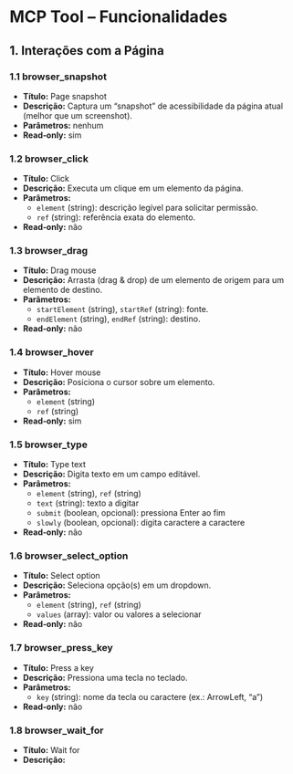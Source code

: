 # MCP Tool – Funcionalidades

## 1. Interações com a Página

### 1.1 browser_snapshot  
- **Título:** Page snapshot  
- **Descrição:** Captura um “snapshot” de acessibilidade da página atual (melhor que um screenshot).  
- **Parâmetros:** nenhum  
- **Read‑only:** sim  

### 1.2 browser_click  
- **Título:** Click  
- **Descrição:** Executa um clique em um elemento da página.  
- **Parâmetros:**  
  - `element` (string): descrição legível para solicitar permissão.  
  - `ref` (string): referência exata do elemento.  
- **Read‑only:** não  

### 1.3 browser_drag  
- **Título:** Drag mouse  
- **Descrição:** Arrasta (drag & drop) de um elemento de origem para um elemento de destino.  
- **Parâmetros:**  
  - `startElement` (string), `startRef` (string): fonte.  
  - `endElement` (string), `endRef` (string): destino.  
- **Read‑only:** não  

### 1.4 browser_hover  
- **Título:** Hover mouse  
- **Descrição:** Posiciona o cursor sobre um elemento.  
- **Parâmetros:**  
  - `element` (string)  
  - `ref` (string)  
- **Read‑only:** sim  

### 1.5 browser_type  
- **Título:** Type text  
- **Descrição:** Digita texto em um campo editável.  
- **Parâmetros:**  
  - `element` (string), `ref` (string)  
  - `text` (string): texto a digitar  
  - `submit` (boolean, opcional): pressiona Enter ao fim  
  - `slowly` (boolean, opcional): digita caractere a caractere  
- **Read‑only:** não  

### 1.6 browser_select_option  
- **Título:** Select option  
- **Descrição:** Seleciona opção(s) em um dropdown.  
- **Parâmetros:**  
  - `element` (string), `ref` (string)  
  - `values` (array): valor ou valores a selecionar  
- **Read‑only:** não  

### 1.7 browser_press_key  
- **Título:** Press a key  
- **Descrição:** Pressiona uma tecla no teclado.  
- **Parâmetros:**  
  - `key` (string): nome da tecla ou caractere (ex.: ArrowLeft, “a”)  
- **Read‑only:** não  

### 1.8 browser_wait_for  
- **Título:** Wait for  
- **Descrição:**
